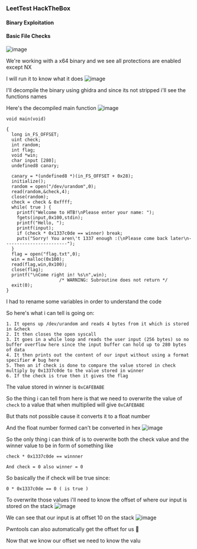 <h3> LeetTest HackTheBox </h3>

#### Binary Exploitation

#### Basic File Checks
![image](https://user-images.githubusercontent.com/113513376/222926984-d2674583-204a-4bd3-abe8-a9c67e8299a0.png)

We're working with a x64 binary and we see all protections are enabled except NX 

I will run it to know what it does
![image](https://user-images.githubusercontent.com/113513376/222927055-2d0c93f5-4754-490c-91dc-198ddf876ebc.png)

I'll decompile the binary using ghidra and since its not stripped i'll see the functions names

Here's the decompiled main function
![image](https://user-images.githubusercontent.com/113513376/222927106-fb68a2e4-546f-47d9-89f4-8f4f09c4d059.png)

```
void main(void)

{
  long in_FS_OFFSET;
  uint check;
  int random;
  int flag;
  void *win;
  char input [280];
  undefined8 canary;
  
  canary = *(undefined8 *)(in_FS_OFFSET + 0x28);
  initialize();
  random = open("/dev/urandom",0);
  read(random,&check,4);
  close(random);
  check = check & 0xffff;
  while( true ) {
    printf("Welcome to HTB!\nPlease enter your name: ");
    fgets(input,0x100,stdin);
    printf("Hello, ");
    printf(input);
    if (check * 0x1337c0de == winner) break;
    puts("Sorry! You aren\'t 1337 enough :(\nPlease come back later\n------------------------");
  }
  flag = open("flag.txt",0);
  win = malloc(0x100);
  read(flag,win,0x100);
  close(flag);
  printf("\nCome right in! %s\n",win);
                    /* WARNING: Subroutine does not return */
  exit(0);
}
```

I had to rename some variables in order to understand the code

So here's what i can tell is going on:

```
1. It opens up /dev/urandom and reads 4 bytes from it which is stored in &check
2. It then closes the open syscall
3. It goes in a while loop and reads the user input (256 bytes) so no buffer overflow here since the input buffer can hold up to 280 bytes of data
4. It then prints out the content of our input without using a format specifier # bug here
5. Then an if check is done to compare the value stored in check multiply by 0x1337c0de to the value stored in winner
6. If the check is true then it gives the flag
```

The value stored in winner is `0xCAFEBABE`

So the thing i can tell from here is that we need to overwrite the value of `check` to a value that when multiplied will give `0xCAFEBABE`

But thats not possible cause it converts it to a float number 

And the float number formed can't be converted in hex
![image](https://user-images.githubusercontent.com/113513376/222929024-e6b129bb-6299-4915-ba1e-7c103c23de71.png)

So the only thing i can think of is to overwrite both the check value and the winner value to be in form of something like

```
check * 0x1337c0de == winnner 

And check = 0 also winner = 0
```

So basically the if check will be true since:

```
0 * 0x1337c0de == 0 ( is true )
```

To overwrite those values i'll need to know the offset of where our input is stored on the stack
![image](https://user-images.githubusercontent.com/127159644/223870459-b75a7eb2-804f-4aa5-8fa0-b2871caebf2d.png)

We can see that our input is at offset 10 on the stack
![image](https://user-images.githubusercontent.com/127159644/223870547-a11a7749-715a-47b7-b0ac-423880252034.png)

Pwntools can also automatically get the offset for us 🙂

Now that we know our offset we need to know the valu

